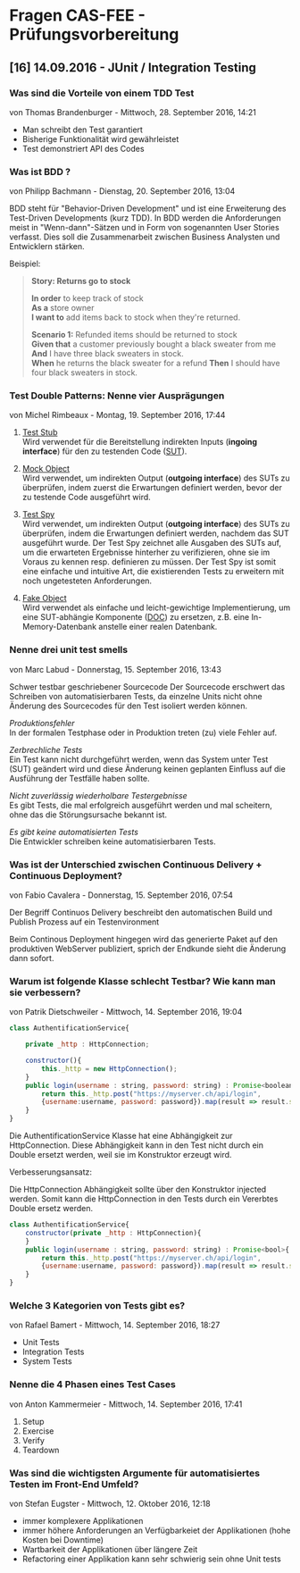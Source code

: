 # Fragen CAS-FEE - Prüfungsvorbereitung

## [16] 14.09.2016 - JUnit / Integration Testing

### Was sind die Vorteile von einem TDD Test
von Thomas Brandenburger - Mittwoch, 28. September 2016, 14:21

- Man schreibt den Test garantiert
- Bisherige Funktionalität wird gewährleistet
- Test demonstriert API des Codes

### Was ist BDD ?
von Philipp Bachmann - Dienstag, 20. September 2016, 13:04

BDD steht für "Behavior-Driven Development" und ist eine Erweiterung des Test-Driven Developments (kurz TDD). In BDD werden die Anforderungen meist in "Wenn-dann"-Sätzen und in Form von sogenannten User Stories verfasst. Dies soll die Zusammenarbeit zwischen Business Analysten und Entwicklern stärken.

Beispiel:  
> **Story: Returns go to stock**
>
> **In order** to keep track of stock  
> **As a** store owner  
> **I want to** add items back to stock when they're returned.  
>
> **Scenario 1:** Refunded items should be returned to stock  
> **Given that** a customer previously bought a black sweater from me
> **And** I have three black sweaters in stock.  
> **When** he returns the black sweater for a refund
> **Then** I should have four black sweaters in stock.

### Test Double Patterns: Nenne vier Ausprägungen
von Michel Rimbeaux - Montag, 19. September 2016, 17:44

1. [Test Stub](http://xunitpatterns.com/Test%20Stub.html)  
Wird verwendet für die Bereitstellung indirekten Inputs (**ingoing interface**) für den zu testenden Code ([SUT](http://xunitpatterns.com/SUT.html)).

2. [Mock Object](http://xunitpatterns.com/Mock%20Object.html)  
Wird verwendet, um indirekten Output (**outgoing interface**) des SUTs zu überprüfen, indem zuerst die Erwartungen definiert werden, bevor der zu testende Code ausgeführt wird.

3. [Test Spy](http://xunitpatterns.com/Test%20Spy.html)  
Wird verwendet, um indirekten Output (**outgoing interface**) des SUTs zu überprüfen, indem die Erwartungen definiert werden, nachdem das SUT ausgeführt wurde. Der Test Spy zeichnet alle Ausgaben des SUTs auf, um die erwarteten Ergebnisse hinterher zu verifizieren, ohne sie im Voraus zu kennen resp. definieren zu müssen. Der Test Spy ist somit eine einfache und intuitive Art, die existierenden Tests zu erweitern mit noch ungetesteten Anforderungen.

4. [Fake Object](http://xunitpatterns.com/Fake%20Object.html)  
Wird verwendet als einfache und leicht-gewichtige Implementierung, um eine SUT-abhängie Komponente ([DOC](http://xunitpatterns.com/DOC.html)) zu ersetzen, z.B. eine In-Memory-Datenbank anstelle einer realen Datenbank.

### Nenne drei unit test smells
von Marc Labud - Donnerstag, 15. September 2016, 13:43

Schwer testbar geschriebener Sourcecode
Der Sourcecode erschwert das Schreiben von automatisierbaren Tests, da einzelne Units nicht ohne Änderung des Sourcecodes für den Test isoliert werden können.

*Produktionsfehler*  
In der formalen Testphase oder in Produktion treten (zu) viele Fehler auf.

*Zerbrechliche Tests*  
Ein Test kann nicht durchgeführt werden, wenn das System unter Test (SUT) geändert wird und diese Änderung keinen geplanten Einfluss auf die Ausführung der Testfälle  haben sollte.

*Nicht zuverlässig wiederholbare Testergebnisse*  
Es gibt Tests, die mal erfolgreich ausgeführt werden und mal scheitern, ohne das die Störungsursache bekannt ist.

*Es gibt keine automatisierten Tests*  
Die Entwickler schreiben keine automatisierbaren Tests.

### Was ist der Unterschied zwischen Continuous Delivery + Continuous Deployment?
von Fabio Cavalera - Donnerstag, 15. September 2016, 07:54

Der Begriff Continuos Delivery beschreibt den automatischen Build und Publish Prozess auf ein Testenvironment

Beim Continous Deployment hingegen wird das generierte Paket auf den produktiven WebServer publiziert, sprich der Endkunde sieht die Änderung dann sofort.

### Warum ist folgende Klasse schlecht Testbar? Wie kann man sie verbessern?
von Patrik Dietschweiler - Mittwoch, 14. September 2016, 19:04

```javascript
class AuthentificationService{

    private _http : HttpConnection;

    constructor(){
        this._http = new HttpConnection();
    }
    public login(username : string, password: string) : Promise<boolean>{
        return this._http.post("https://myserver.ch/api/login",
        {username:username, password: password}).map(result => result.status == 204);
    }
}
```

Die AuthentificationService Klasse hat eine Abhängigkeit zur HttpConnection. Diese Abhängigkeit kann in den Test nicht durch ein Double ersetzt werden, weil sie im Konstruktor erzeugt wird.

Verbesserungsansatz:

Die HttpConnection Abhängigkeit sollte über den Konstruktor injected werden. Somit kann die HttpConnection in den Tests durch ein Vererbtes Double ersetz werden.

```javascript
class AuthentificationService{
    constructor(private _http : HttpConnection){
    }
    public login(username : string, password: string) : Promise<bool>{
        return this._http.post("https://myserver.ch/api/login",
        {username:username, password: password}).map(result => result.status == 204);
    }
}
```

### Welche 3 Kategorien von Tests gibt es?
von Rafael Bamert - Mittwoch, 14. September 2016, 18:27

- Unit Tests
- Integration Tests
- System Tests

### Nenne die 4 Phasen eines Test Cases
von Anton Kammermeier - Mittwoch, 14. September 2016, 17:41

1. Setup
2. Exercise
3. Verify
4. Teardown

### Was sind die wichtigsten Argumente für automatisiertes Testen im Front-End Umfeld?
von Stefan Eugster - Mittwoch, 12. Oktober 2016, 12:18

- immer komplexere Applikationen
- immer höhere Anforderungen an Verfügbarkeiet der Applikationen (hohe Kosten bei Downtime)
- Wartbarkeit der Applikationen über längere Zeit
- Refactoring einer Applikation kann sehr schwierig sein ohne Unit tests
